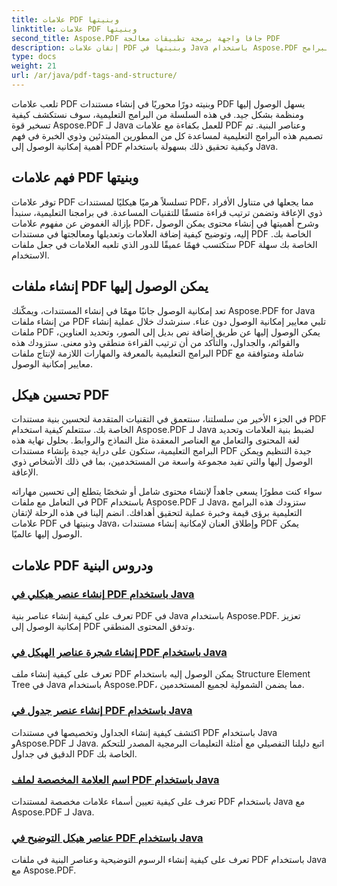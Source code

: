 ```yaml
---
title: علامات PDF وبنيتها
linktitle: علامات PDF وبنيتها
second_title: Aspose.PDF جافا واجهة برمجة تطبيقات معالجة PDF
description: إتقان علامات PDF وبنيتها في Java باستخدام Aspose.PDF لبرامج Java التعليمية. قم بإنشاء ملفات PDF منظمة ويمكن الوصول إليها بسهولة.
type: docs
weight: 21
url: /ar/java/pdf-tags-and-structure/
---
```

تلعب علامات PDF وبنيته دورًا محوريًا في إنشاء مستندات PDF يسهل الوصول إليها ومنظمة بشكل جيد. في هذه السلسلة من البرامج التعليمية، سوف نستكشف كيفية تسخير قوة Aspose.PDF لـ Java للعمل بكفاءة مع علامات PDF وعناصر البنية. تم تصميم هذه البرامج التعليمية لمساعدة كل من المطورين المبتدئين وذوي الخبرة في فهم أهمية إمكانية الوصول إلى PDF وكيفية تحقيق ذلك بسهولة باستخدام Java.

## فهم علامات PDF وبنيتها

توفر علامات PDF تسلسلاً هرميًا هيكليًا لمستندات PDF، مما يجعلها في متناول الأفراد ذوي الإعاقة وتضمن ترتيب قراءة متسقًا للتقنيات المساعدة. في برامجنا التعليمية، سنبدأ بإزالة الغموض عن مفهوم علامات PDF، وشرح أهميتها في إنشاء محتوى يمكن الوصول إليه، وتوضيح كيفية إضافة العلامات وتعديلها ومعالجتها في مستندات PDF الخاصة بك. ستكتسب فهمًا عميقًا للدور الذي تلعبه العلامات في جعل ملفات PDF الخاصة بك سهلة الاستخدام.

## إنشاء ملفات PDF يمكن الوصول إليها

تعد إمكانية الوصول جانبًا مهمًا في إنشاء المستندات، ويمكّنك Aspose.PDF for Java من إنشاء ملفات PDF تلبي معايير إمكانية الوصول دون عناء. سنرشدك خلال عملية إنشاء ملفات PDF يمكن الوصول إليها عن طريق إضافة نص بديل إلى الصور، وتحديد العناوين، والقوائم، والجداول، والتأكد من أن ترتيب القراءة منطقي وذو معنى. ستزودك هذه البرامج التعليمية بالمعرفة والمهارات اللازمة لإنتاج ملفات PDF شاملة ومتوافقة مع معايير إمكانية الوصول.

## تحسين هيكل PDF

في الجزء الأخير من سلسلتنا، سنتعمق في التقنيات المتقدمة لتحسين بنية مستندات PDF الخاصة بك. ستتعلم كيفية استخدام Aspose.PDF لـ Java لضبط بنية العلامات وتحديد لغة المحتوى والتعامل مع العناصر المعقدة مثل النماذج والروابط. بحلول نهاية هذه البرامج التعليمية، ستكون على دراية جيدة بإنشاء مستندات PDF جيدة التنظيم ويمكن الوصول إليها والتي تفيد مجموعة واسعة من المستخدمين، بما في ذلك الأشخاص ذوي الإعاقة.

سواء كنت مطورًا يسعى جاهداً لإنشاء محتوى شامل أو شخصًا يتطلع إلى تحسين مهاراته في التعامل مع ملفات PDF باستخدام Aspose.PDF لـ Java، ستزودك هذه البرامج التعليمية برؤى قيمة وخبرة عملية لتحقيق أهدافك. انضم إلينا في هذه الرحلة لإتقان علامات PDF وبنيتها في Java، وإطلاق العنان لإمكانية إنشاء مستندات PDF يمكن الوصول إليها عالميًا.

## علامات PDF ودروس البنية
### [إنشاء عنصر هيكلي في PDF باستخدام Java](./create-structure-element-in-pdf-using-java/)
تعرف على كيفية إنشاء عناصر بنية PDF في Java باستخدام Aspose.PDF. تعزيز إمكانية الوصول إلى PDF وتدفق المحتوى المنطقي.
### [إنشاء شجرة عناصر الهيكل في PDF باستخدام Java](./create-structure-element-tree-in-pdf-using-java/)
تعرف على كيفية إنشاء ملف PDF يمكن الوصول إليه باستخدام Structure Element Tree في Java باستخدام Aspose.PDF، مما يضمن الشمولية لجميع المستخدمين.
### [إنشاء عنصر جدول في PDF باستخدام Java](./create-table-element-in-pdf-using-java/)
اكتشف كيفية إنشاء الجداول وتخصيصها في مستندات PDF باستخدام Java وAspose.PDF لـ Java. اتبع دليلنا التفصيلي مع أمثلة التعليمات البرمجية المصدر للتحكم الدقيق في جداول PDF الخاصة بك.
### [اسم العلامة المخصصة لملف PDF باستخدام Java](./custom-tag-name-for-pdf-using-java/)
تعرف على كيفية تعيين أسماء علامات مخصصة لمستندات PDF باستخدام Java مع Aspose.PDF لـ Java.
### [عناصر هيكل التوضيح في PDF باستخدام Java](./illustration-structure-elements-in-pdf-using-java/)
تعرف على كيفية إنشاء الرسوم التوضيحية وعناصر البنية في ملفات PDF باستخدام Java مع Aspose.PDF.